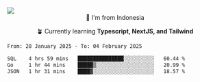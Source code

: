 
<img align = "center" src="https://readme-typing-svg.herokuapp.com?font=Fira+Code&size=25&pause=1000&color=00F713&center=true&vCenter=true&random=false&width=850&height=70&lines=Hi+There+%F0%9F%91%8B%2C+Im+Julian+Caesar;"/>
<br>

<div align = "center">
  📌 I'm from Indonesia
  
  🪴 Currently learning **Typescript, NextJS, and Tailwind**
</div>

<!--START_SECTION:waka-->

```txt
From: 28 January 2025 - To: 04 February 2025

SQL    4 hrs 59 mins   ███████████████░░░░░░░░░░   60.44 %
Go     1 hr 44 mins    █████▒░░░░░░░░░░░░░░░░░░░   20.99 %
JSON   1 hr 31 mins    ████▓░░░░░░░░░░░░░░░░░░░░   18.57 %
```

<!--END_SECTION:waka-->
